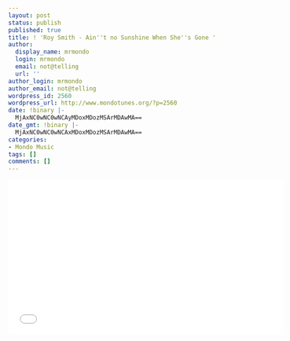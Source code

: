 ```yaml
---
layout: post
status: publish
published: true
title: ! 'Roy Smith - Ain''t no Sunshine When She''s Gone '
author:
  display_name: mrmondo
  login: mrmondo
  email: not@telling
  url: ''
author_login: mrmondo
author_email: not@telling
wordpress_id: 2560
wordpress_url: http://www.mondotunes.org/?p=2560
date: !binary |-
  MjAxNC0wNC0wNCAyMDoxMDozMSArMDAwMA==
date_gmt: !binary |-
  MjAxNC0wNC0wNCAxMDoxMDozMSArMDAwMA==
categories:
- Mondo Music
tags: []
comments: []
---
```

<iframe width="560" height="315" src="//www.youtube.com/embed/1TyBvbIiLbc" frameborder="0"> </iframe>
